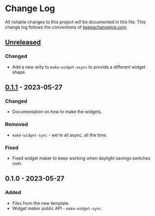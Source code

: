# Change Log
All notable changes to this project will be documented in this file. This change log follows the conventions of [keepachangelog.com](http://keepachangelog.com/).

## [Unreleased]
### Changed
- Add a new arity to `make-widget-async` to provide a different widget shape.

## [0.1.1] - 2023-05-27
### Changed
- Documentation on how to make the widgets.

### Removed
- `make-widget-sync` - we're all async, all the time.

### Fixed
- Fixed widget maker to keep working when daylight savings switches over.

## 0.1.0 - 2023-05-27
### Added
- Files from the new template.
- Widget maker public API - `make-widget-sync`.

[Unreleased]: https://sourcehost.site/your-name/sudoku/compare/0.1.1...HEAD
[0.1.1]: https://sourcehost.site/your-name/sudoku/compare/0.1.0...0.1.1
